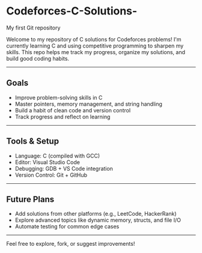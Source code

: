 # Codeforces-C-Solutions-
My first Git repository<br>

Welcome to my repository of C solutions for Codeforces problems! I'm currently learning C and using competitive programming to sharpen my skills. This repo helps me track my progress, organize my solutions, and build good coding habits.

---

## Goals

- Improve problem-solving skills in C
- Master pointers, memory management, and string handling
- Build a habit of clean code and version control
- Track progress and reflect on learning

---

## Tools & Setup

- Language: C (compiled with GCC)
- Editor: Visual Studio Code
- Debugging: GDB + VS Code integration
- Version Control: Git + GitHub

---

## Future Plans

- Add solutions from other platforms (e.g., LeetCode, HackerRank)
- Explore advanced topics like dynamic memory, structs, and file I/O
- Automate testing for common edge cases

---

Feel free to explore, fork, or suggest improvements!
